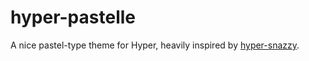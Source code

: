 # hyper-pastelle
 A nice pastel-type theme for Hyper, heavily inspired by [hyper-snazzy](https://github.com/sindresorhus/hyper-snazzy).
 
